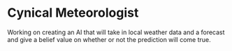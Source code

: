 # Cynical Meteorologist
Working on creating an AI that will take in local weather data and a forecast and give a belief value on whether or not the prediction will come true.
